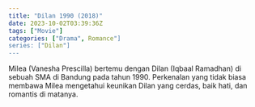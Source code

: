 ```yaml
---
title: "Dilan 1990 (2018)"
date: 2023-10-02T03:39:36Z
tags: ["Movie"]
categories: ["Drama", Romance"]
series: ["Dilan"]
---
```


Milea (Vanesha Prescilla) bertemu dengan Dilan (Iqbaal Ramadhan) di sebuah SMA di Bandung pada tahun 1990. Perkenalan yang tidak biasa membawa Milea mengetahui keunikan Dilan yang cerdas, baik hati, dan romantis di matanya.

<mux-player stream-type="on-demand"
  src="https://kp3d-my.sharepoint.com/personal/ryoo_kp3d_onmicrosoft_com/_layouts/15/download.aspx?share=EXjX8vD1PB1JhN6Xt6kHhjYBVjHe1PYA4Idb47VKhXjo_w" metadata-video-title="Dilan 1990 (2018)" prefer-playback="mse" controls>
  </mux-player>
  
  
  <script src="https://cdn.jsdelivr.net/npm/@mux/mux-player"></script>
  
 <script id="ImOeb3oQwlzYUvNsgyI4TR1ZsvJDCJM4cFixDqKYJsI" type="application/ld+json">
 {
  "@context": "https://schema.org/",
  "@type": "VideoObject",
  "name": "Dilan 1990 (2018)",
  "contentUrl": "https://stream.mux.com/ImOeb3oQwlzYUvNsgyI4TR1ZsvJDCJM4cFixDqKYJsI.m3u8",
  "thumbnailUrl": "https://www.themoviedb.org/t/p/original/mohLTN4OpoGNN3iyjXbiSZ2EbHD.jpg?width=314&fit_mode=preserve&time=25",
  "uploadDate": "2023-10-02T03:19:10Z",
}

</script>